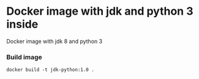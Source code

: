 # Docker image with jdk and python 3 inside

 Docker image with jdk 8 and python 3

### Build image

`docker build -t jdk-python:1.0 .`
